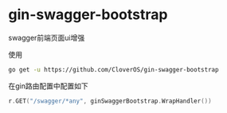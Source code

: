 # gin-swagger-bootstrap
swagger前端页面ui增强

使用
```sh
go get -u https://github.com/CloverOS/gin-swagger-bootstrap
```

在gin路由配置中配置如下
```go
r.GET("/swagger/*any", ginSwaggerBootstrap.WrapHandler())
```

